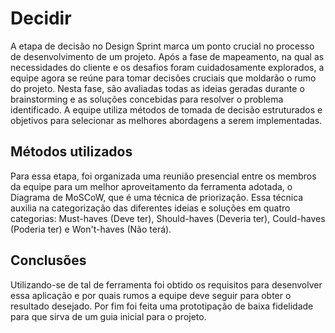# Decidir
A etapa de decisão no Design Sprint marca um ponto crucial no processo de desenvolvimento de um projeto. Após a fase de mapeamento, na qual as necessidades do cliente e os desafios foram cuidadosamente explorados, a equipe agora se reúne para tomar decisões cruciais que moldarão o rumo do projeto. Nesta fase, são avaliadas todas as ideias geradas durante o brainstorming e as soluções concebidas para resolver o problema identificado. A equipe utiliza métodos de tomada de decisão estruturados e objetivos para selecionar as melhores abordagens a serem implementadas. 

## Métodos utilizados

Para essa etapa, foi organizada uma reunião presencial entre os membros da equipe para um melhor aproveitamento da ferramenta adotada, o Diagrama de MoSCoW, que é uma técnica de priorização. Essa técnica auxilia na categorização das diferentes ideias e soluções em quatro categorias: Must-haves (Deve ter), Should-haves (Deveria ter), Could-haves (Poderia ter) e Won't-haves (Não terá).


## Conclusões 

Utilizando-se de tal de ferramenta foi obtido os requisitos para desenvolver essa aplicação e por quais rumos a equipe deve seguir para obter o resultado desejado. Por fim foi feita uma prototipação de baixa fidelidade para que sirva de um guia inicial para o projeto. 
